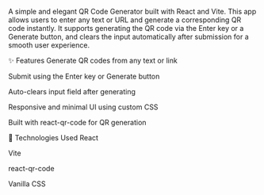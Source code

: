 A simple and elegant QR Code Generator built with React and Vite. This app allows users to enter any text or URL and generate a corresponding QR code instantly. It supports generating the QR code via the Enter key or a Generate button, and clears the input automatically after submission for a smooth user experience.

✨ Features
Generate QR codes from any text or link

Submit using the Enter key or Generate button

Auto-clears input field after generating

Responsive and minimal UI using custom CSS

Built with react-qr-code for QR generation

🚀 Technologies Used
React

Vite

react-qr-code

Vanilla CSS
